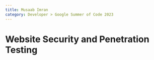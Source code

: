 ```yaml
---
title: Musaab Imran
category: Developer > Google Summer of Code 2023
---
```


# Website Security and Penetration Testing

## 